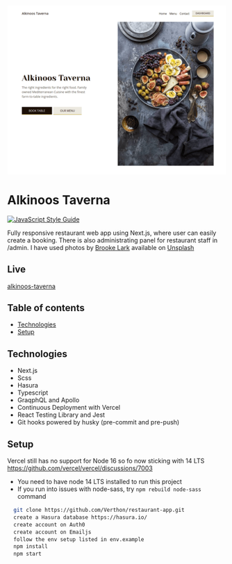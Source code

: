 ![Alkinoos Taverna desktop homescreen](public/assets/images/screenshot.png)

# Alkinoos Taverna

[![JavaScript Style Guide](https://img.shields.io/badge/code_style-standard-brightgreen.svg)](https://standardjs.com)

Fully responsive restaurant web app using Next.js, where user can easily create a booking. There is also administrating panel for restaurant staff in /admin. I have used photos by [Brooke Lark](http://brookelark.com/) available on [Unsplash](https://unsplash.com/@brookelark)

## Live

[alkinoos-taverna](https://alkinoos-taverna.vercel.app/)

## Table of contents

- [Technologies](#technologies)
- [Setup](#setup)

## Technologies

- Next.js
- Scss
- Hasura
- Typescript
- GraqphQL and Apollo
- Continuous Deployment with Vercel
- React Testing Library and Jest
- Git hooks powered by husky (pre-commit and pre-push)

## Setup

Vercel still has no support for Node 16 so fo now sticking with 14 LTS
https://github.com/vercel/vercel/discussions/7003

- You need to have node 14 LTS installed to run this project
- If you run into issues with node-sass, try `npm rebuild node-sass` command

```bash
  git clone https://github.com/Verthon/restaurant-app.git
  create a Hasura database https://hasura.io/
  create account on Auth0
  create account on Emailjs
  follow the env setup listed in env.example
  npm install
  npm start
```
